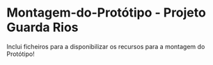 # Montagem-do-Protótipo - Projeto Guarda Rios
Inclui ficheiros para a disponibilizar os recursos para a montagem do Protótipo!
